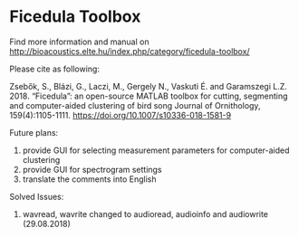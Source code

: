 # Ficedula Toolbox

Find more information and manual on http://bioacoustics.elte.hu/index.php/category/ficedula-toolbox/

Please cite as following:

Zsebők, S., Blázi, G., Laczi, M., Gergely N., Vaskuti É. and Garamszegi L.Z. 2018. 
“Ficedula”: an open-source MATLAB toolbox for cutting, segmenting and computer-aided clustering of bird song
Journal of Ornithology, 159(4):1105-1111. https://doi.org/10.1007/s10336-018-1581-9

Future plans:

1. provide GUI for selecting measurement parameters for computer-aided clustering
2. provide GUI for spectrogram settings 
3. translate the comments into English

Solved Issues:

1. wavread, wavrite changed to audioread, audioinfo and audiowrite (29.08.2018)

